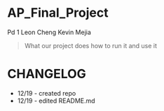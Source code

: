 AP_Final_Project
================
Pd 1
Leon Cheng
Kevin Mejia

>What our project does
>how to run it and use it

CHANGELOG
===========
 - 12/19 - created repo
 - 12/19 - edited README.md
